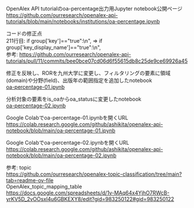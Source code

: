 OpenAlex API tutorialのoa-percentage出力用Jupyter notebook公開ページ  
https://github.com/ourresearch/openalex-api-tutorials/blob/main/notebooks/institutions/oa-percentage.ipynb  
  
コードの修正点  
211行目: if group['key']==\"true\":\n", => if group['key_display_name']==\"true\":\n",  
参考: https://github.com/ourresearch/openalex-api-tutorials/pull/11/commits/bee0bce07cd06d6f55615db8c25de9ce69926a45  
  
修正を反映し、RORを九州大学に変更し、フィルタリングの要素に領域(domain)や分野(field)、出版年の範囲指定を追加したnotebook  
[oa-percentage-01.ipynb](https://github.com/ashikita/openalex-api-notebook/blob/main/oa-percentage-01.ipynb)  

分析対象の要素をis_oaからoa_statusに変更したnotebook  
[oa-percentage-02.ipynb](https://github.com/ashikita/openalex-api-notebook/blob/main/oa-percentage-02.ipynb)  

Google Colabでoa-percentage-01.ipynbを開くURL  
https://colab.research.google.com/github/ashikita/openalex-api-notebook/blob/main/oa-percentage-01.ipynb  

Google Colabでoa-percentage-02.ipynbを開くURL  
https://colab.research.google.com/github/ashikita/openalex-api-notebook/blob/main/oa-percentage-02.ipynb  

参考: topic  
https://github.com/ourresearch/openalex-topic-classification/tree/main?tab=readme-ov-file  
OpenAlex_topic_mapping_table  
https://docs.google.com/spreadsheets/d/1v-MAq64x4YjhO7RWcB-yrKV5D_2vOOsxl4u6GBKEXY8/edit?gid=983250122#gid=983250122  

